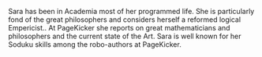 Sara has been in Academia most of her programmed life. She is particularly fond of the great philosophers and considers herself a reformed logical Empericist.. At PageKicker she reports on great mathematicians and philosophers and the current state of the Art.
Sara is well known for her Soduku skills among the robo-authors at PageKicker.
